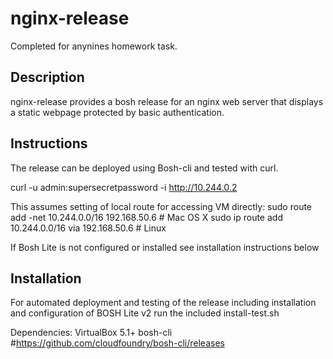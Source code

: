 # nginx-release 

Completed for anynines homework task.

## Description

nginx-release provides a bosh release for an nginx web server that displays a 
static webpage protected by basic authentication. 

## Instructions

The release can be deployed using Bosh-cli and tested with curl.

curl -u admin:supersecretpassword -i http://10.244.0.2

This assumes setting of local route for accessing VM directly:
sudo route add -net 10.244.0.0/16     192.168.50.6 # Mac OS X
sudo ip route add   10.244.0.0/16 via 192.168.50.6 # Linux 

If Bosh Lite is not configured or installed see installation instructions below

## Installation

For automated deployment and testing of the release including installation and 
configuration of BOSH Lite v2 run the included install-test.sh

Dependencies:
VirtualBox 5.1+ 
bosh-cli #https://github.com/cloudfoundry/bosh-cli/releases

